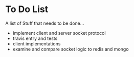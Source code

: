 # To Do List

A list of Stuff that needs to be done...

* implement client and server socket protocol
* travis entry and tests
* client implementations
* examine and compare socket logic to redis and mongo

